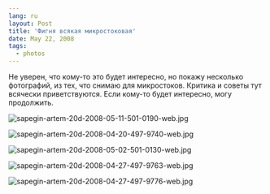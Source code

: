 ```yaml
---
lang: ru
layout: Post
title: 'Фигня всякая микростоковая'
date: May 22, 2008
tags:
  - photos
---
```


Не уверен, что кому-то это будет интересно, но покажу несколько фотографий, из тех, что снимаю для микростоков. Критика и советы тут всячески приветствуются. Если кому-то будет интересно, могу продолжить.

![sapegin-artem-20d-2008-05-11-501-0190-web.jpg](upload://sapegin-artem-20d-2008-05-11-501-0190-web.jpg)

<!--more-->

![sapegin-artem-20d-2008-04-20-497-9740-web.jpg](upload://sapegin-artem-20d-2008-04-20-497-9740-web.jpg)

![sapegin-artem-20d-2008-05-02-501-0130-web.jpg](upload://sapegin-artem-20d-2008-05-02-501-0130-web.jpg)

![sapegin-artem-20d-2008-04-27-497-9763-web.jpg](upload://sapegin-artem-20d-2008-04-27-497-9763-web.jpg)

![sapegin-artem-20d-2008-04-27-497-9776-web.jpg](upload://sapegin-artem-20d-2008-04-27-497-9776-web.jpg)
